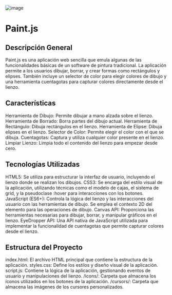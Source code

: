 ![image](https://github.com/user-attachments/assets/1b206a36-bc7c-4a49-8b7c-135e823f782d)

# Paint.js
## Descripción General
  Paint.js es una aplicación web sencilla que emula algunas de las funcionalidades básicas de un software de pintura tradicional. La aplicación permite a los usuarios dibujar, borrar, y crear formas como rectángulos y elipses. También incluye un selector de color para elegir colores de dibujo y una herramienta cuentagotas para capturar colores directamente desde el lienzo.

## Características
  Herramienta de Dibujo: Permite dibujar a mano alzada sobre el lienzo.
  Herramienta de Borrado: Borra partes del dibujo actual.
  Herramienta de Rectángulo: Dibuja rectángulos en el lienzo.
  Herramienta de Elipse: Dibuja elipses en el lienzo.
  Selector de Color: Permite elegir el color con el que se dibuja.
  Cuentagotas: Captura y utiliza cualquier color presente en el lienzo.
  Limpiar Lienzo: Limpia todo el contenido del lienzo para empezar desde cero.
## Tecnologías Utilizadas
  HTML5: Se utiliza para estructurar la interfaz de usuario, incluyendo el lienzo donde se realizan los dibujos.
  CSS3: Se encarga del estilo visual de la aplicación, utilizando técnicas como el modelo de cajas, el sistema de grid, y la pseudoclase :hover para interacciones con los botones.
  JavaScript (ES6+): Controla la lógica del lienzo y las interacciones del usuario con las herramientas de dibujo. Se emplea el contexto 2D del elemento <canvas> para las operaciones de dibujo.
  Canvas API: Proporciona las herramientas necesarias para dibujar, borrar, y manipular gráficos en el lienzo.
  EyeDropper API: Una API nativa de JavaScript utilizada para implementar la funcionalidad de cuentagotas que permite capturar colores desde el lienzo.
## Estructura del Proyecto
  index.html: El archivo HTML principal que contiene la estructura de la aplicación.
  styles.css: Define los estilos y diseño visual de la aplicación.
  script.js: Contiene la lógica de la aplicación, gestionando eventos de usuario y manipulaciones del lienzo.
  /icons/: Carpeta que almacena los íconos utilizados en los botones de la aplicación.
  /cursors/: Carpeta que almacena las imágenes de los cursores personalizados.
